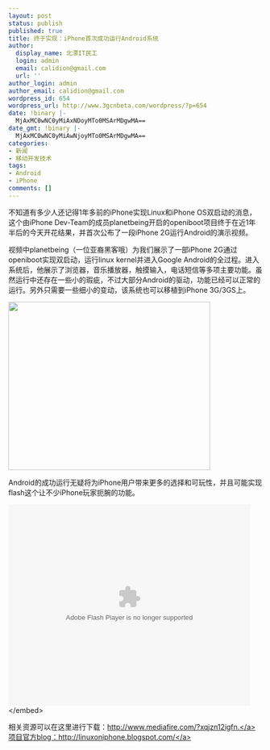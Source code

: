 ```yaml
---
layout: post
status: publish
published: true
title: 终于实现：iPhone首次成功运行Android系统
author:
  display_name: 北漂IT民工
  login: admin
  email: calidion@gmail.com
  url: ''
author_login: admin
author_email: calidion@gmail.com
wordpress_id: 654
wordpress_url: http://www.3gcnbeta.com/wordpress/?p=654
date: !binary |-
  MjAxMC0wNC0yMiAxNDoyMTo0MSArMDgwMA==
date_gmt: !binary |-
  MjAxMC0wNC0yMiAwNjoyMTo0MSArMDgwMA==
categories:
- 新闻
- 移动开发技术
tags:
- Android
- iPhone
comments: []
---
```

<p>不知道有多少人还记得1年多前的iPhone实现Linux和iPhone OS双启动的消息，这个由iPhone Dev-Team的成员planetbeing开启的openiboot项目终于在近1年半后的今天开花结果，并首次公布了一段iPhone 2G运行Android的演示视频。</p>
<p>视频中planetbeing（一位亚裔黑客哦）为我们展示了一部iPhone 2G通过openiboot实现双启动，运行linux kernel并进入Google Android的全过程。进入系统后，他展示了浏览器，音乐播放器，触摸输入，电话短信等多项主要功能。虽然运行中还存在一些小的瑕疵，不过大部分Android的驱动，功能已经可以正常的运行。另外只需要一些细小的变动，该系统也可以移植到iPhone 3G&#47;3GS上。</p>
<p><img src="http:&#47;&#47;img.cnbeta.com&#47;newsimg&#47;100422&#47;110408062739628.jpg" alt="" width="400" height="334" &#47;></p>
<p>Android的成功运行无疑将为iPhone用户带来更多的选择和可玩性，并且可能实现flash这个让不少iPhone玩家扼腕的功能。</p>
<p><embed type="application&#47;x-shockwave-flash" width="480" height="400" src="http:&#47;&#47;player.youku.com&#47;player.php&#47;sid&#47;XMTY3MDMxNTYw&#47;v.swf" align="middle" quality="high" allowscriptaccess="sameDomain"><&#47;embed></p>
<p>相关资源可以在这里进行下载：<a href="http:&#47;&#47;www.mediafire.com&#47;?xqjzn12igfn.">http:&#47;&#47;www.mediafire.com&#47;?xqjzn12igfn.<&#47;a><br />
项目官方blog：<a href="http:&#47;&#47;linuxoniphone.blogspot.com&#47;">http:&#47;&#47;linuxoniphone.blogspot.com&#47;<&#47;a></p>
